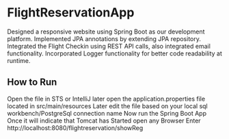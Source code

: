 # FlightReservationApp

Designed a responsive website using Spring Boot as our development platform.
Implemented JPA annotations by extending JPA repository.
Integrated the Flight Checkin using REST API calls, also integrated email functionality.
Incorporated Logger functionality for better code readability at runtime.

## How to Run
Open the file in STS or IntelliJ later open the application.properties file located in src/main/resources
Later edit the file based on your local sql workbench/PostgreSql connection name
Now run the Spring Boot App 
Once it will indicate that Tomcat has Started open any Browser
Enter http://localhost:8080/flightreservation/showReg
